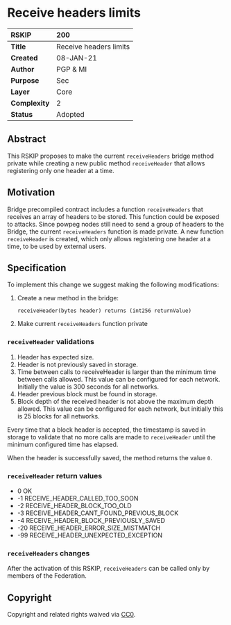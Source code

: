 # Receive headers limits

|RSKIP          |200           |
| :------------ |:-------------|
|**Title**      |Receive headers limits |
|**Created**    |08-JAN-21 |
|**Author**     |PGP & MI |
|**Purpose**    |Sec |
|**Layer**      |Core |
|**Complexity** |2 |
|**Status**     |Adopted |

## Abstract

This RSKIP proposes to make the current `receiveHeaders` bridge method private while creating a new public method `receiveHeader` that allows registering only one header at a time.

## Motivation

Bridge precompiled contract includes a function `receiveHeaders` that receives an array of headers to be stored. This function could be exposed to attacks.
Since powpeg nodes still need to send a group of headers to the Bridge, the current `receiveHeaders` function is made private. A new function `receiveHeader` is created, which only allows registering one header at a time, to be used by external users.

## Specification

To implement this change we suggest making the following modifications:

1. Create a new method in the bridge: 
    ```
    receiveHeader(bytes header) returns (int256 returnValue)
    ```

2. Make current `receiveHeaders` function private


### `receiveHeader` validations

1) Header has expected size. 
2) Header is not previously saved in storage.
3) Time between calls to receiveHeader is larger than the minimum time between calls allowed. This value can be configured for each network. Initially the value is 300 seconds for all networks.
4) Header previous block must be found in storage.
5) Block depth of the received header is not above the maximum depth allowed. This value can be configured for each network, but initially this is 25 blocks for all networks. 

Every time that a block header is accepted, the timestamp is saved in storage to validate that no more calls are made to `receiveHeader` until the minimum configured time has elapsed.

When the header is successfully saved, the method returns the value `0`. 
 
### `receiveHeader` return values
-  0  OK
- -1  RECEIVE_HEADER_CALLED_TOO_SOON
- -2  RECEIVE_HEADER_BLOCK_TOO_OLD
- -3  RECEIVE_HEADER_CANT_FOUND_PREVIOUS_BLOCK
- -4  RECEIVE_HEADER_BLOCK_PREVIOUSLY_SAVED
- -20 RECEIVE_HEADER_ERROR_SIZE_MISTMATCH
- -99 RECEIVE_HEADER_UNEXPECTED_EXCEPTION

### `receiveHeaders` changes

After the activation of this RSKIP, `receiveHeaders` can be called only by members of the Federation.


## Copyright

Copyright and related rights waived via [CC0](https://creativecommons.org/publicdomain/zero/1.0/).
